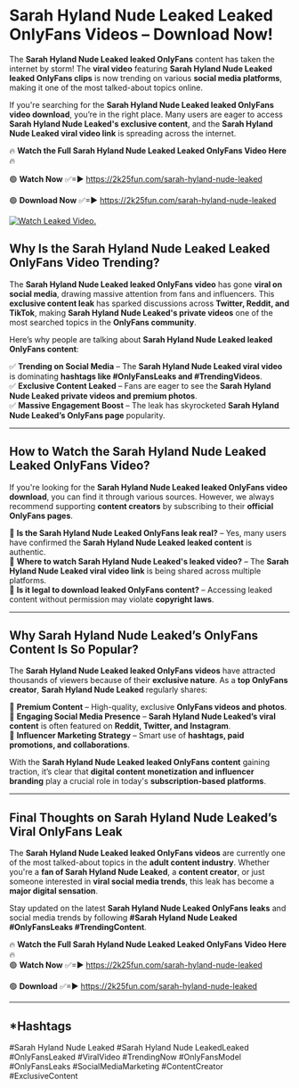 # Sarah Hyland Nude Leaked Leaked OnlyFans Videos – Download Now!

The **Sarah Hyland Nude Leaked leaked OnlyFans** content has taken the internet by storm! The **viral video** featuring **Sarah Hyland Nude Leaked leaked OnlyFans clips** is now trending on various **social media platforms**, making it one of the most talked-about topics online.  

If you're searching for the **Sarah Hyland Nude Leaked leaked OnlyFans video download**, you’re in the right place. Many users are eager to access **Sarah Hyland Nude Leaked's exclusive content**, and the **Sarah Hyland Nude Leaked viral video link** is spreading across the internet.  

🔥 **Watch the Full Sarah Hyland Nude Leaked Leaked OnlyFans Video Here** 🔥  

🟢 **Watch Now** ✅=► https://2k25fun.com/sarah-hyland-nude-leaked

🟢 **Download Now** ✅=► https://2k25fun.com/sarah-hyland-nude-leaked

[![Watch Leaked Video.](https://miro.medium.com/v2/resize:fit:828/format:webp/1*cilzJN44JGOrTw9NJCrNHA.gif "Watch Leaked Video")](https://2k25fun.com/sarah-hyland-nude-leaked)

## **Why Is the Sarah Hyland Nude Leaked Leaked OnlyFans Video Trending?**  

The **Sarah Hyland Nude Leaked leaked OnlyFans video** has gone **viral on social media**, drawing massive attention from fans and influencers. This **exclusive content leak** has sparked discussions across **Twitter, Reddit, and TikTok**, making **Sarah Hyland Nude Leaked's private videos** one of the most searched topics in the **OnlyFans community**.  

Here’s why people are talking about **Sarah Hyland Nude Leaked leaked OnlyFans content**:  

✅ **Trending on Social Media** – The **Sarah Hyland Nude Leaked viral video** is dominating **hashtags like #OnlyFansLeaks and #TrendingVideos**.  
✅ **Exclusive Content Leaked** – Fans are eager to see the **Sarah Hyland Nude Leaked private videos and premium photos**.  
✅ **Massive Engagement Boost** – The leak has skyrocketed **Sarah Hyland Nude Leaked’s OnlyFans page** popularity.  

---

## **How to Watch the Sarah Hyland Nude Leaked Leaked OnlyFans Video?**  

If you're looking for the **Sarah Hyland Nude Leaked leaked OnlyFans video download**, you can find it through various sources. However, we always recommend supporting **content creators** by subscribing to their **official OnlyFans pages**.  

🔹 **Is the Sarah Hyland Nude Leaked OnlyFans leak real?** – Yes, many users have confirmed the **Sarah Hyland Nude Leaked leaked content** is authentic.  
🔹 **Where to watch Sarah Hyland Nude Leaked's leaked video?** – The **Sarah Hyland Nude Leaked viral video link** is being shared across multiple platforms.  
🔹 **Is it legal to download leaked OnlyFans content?** – Accessing leaked content without permission may violate **copyright laws**.  

---

## **Why Sarah Hyland Nude Leaked’s OnlyFans Content Is So Popular?**  

The **Sarah Hyland Nude Leaked leaked OnlyFans videos** have attracted thousands of viewers because of their **exclusive nature**. As a **top OnlyFans creator**, **Sarah Hyland Nude Leaked** regularly shares:  

📌 **Premium Content** – High-quality, exclusive **OnlyFans videos and photos**.  
📌 **Engaging Social Media Presence** – **Sarah Hyland Nude Leaked’s viral content** is often featured on **Reddit, Twitter, and Instagram**.  
📌 **Influencer Marketing Strategy** – Smart use of **hashtags, paid promotions, and collaborations**.  

With the **Sarah Hyland Nude Leaked leaked OnlyFans content** gaining traction, it’s clear that **digital content monetization and influencer branding** play a crucial role in today's **subscription-based platforms**.  

---

## **Final Thoughts on Sarah Hyland Nude Leaked’s Viral OnlyFans Leak**  

The **Sarah Hyland Nude Leaked leaked OnlyFans videos** are currently one of the most talked-about topics in the **adult content industry**. Whether you're a **fan of Sarah Hyland Nude Leaked**, a **content creator**, or just someone interested in **viral social media trends**, this leak has become a **major digital sensation**.  

Stay updated on the latest **Sarah Hyland Nude Leaked OnlyFans leaks** and social media trends by following **#Sarah Hyland Nude Leaked #OnlyFansLeaks #TrendingContent**.  

🔥 **Watch the Full Sarah Hyland Nude Leaked Leaked OnlyFans Video Here** 🔥  
🟢 **Watch Now** ✅=► https://2k25fun.com/sarah-hyland-nude-leaked

🟢 **Download** ✅=► https://2k25fun.com/sarah-hyland-nude-leaked

---

## *Hashtags
#Sarah Hyland Nude Leaked #Sarah Hyland Nude LeakedLeaked #OnlyFansLeaked #ViralVideo #TrendingNow #OnlyFansModel #OnlyFansLeaks #SocialMediaMarketing #ContentCreator #ExclusiveContent  